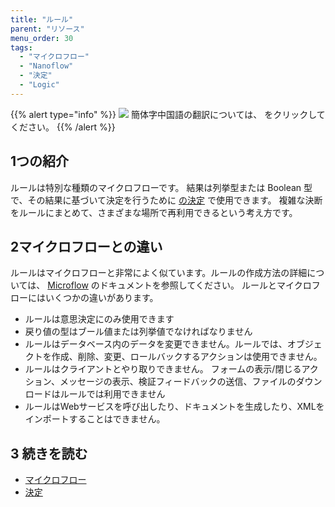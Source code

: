 ```yaml
---
title: "ルール"
parent: "リソース"
menu_order: 30
tags:
  - "マイクロフロー"
  - "Nanoflow"
  - "決定"
  - "Logic"
---
```


{{% alert type="info" %}}
<img src="attachments/chinese-translation/china.png" style="display: inline-block; margin: 0" /> 簡体字中国語の翻訳については、 [<unk> <unk> <unk>](https://cdn.mendix.tencent-cloud.com/documentation/refguide8/rules.pdf) をクリックしてください。
{{% /alert %}}

## 1つの紹介

ルールは特別な種類のマイクロフローです。 結果は列挙型または Boolean 型で、その結果に基づいて決定を行うために [の決定](decision) で使用できます。 複雑な決断をルールにまとめて、さまざまな場所で再利用できるという考え方です。

## 2マイクロフローとの違い

ルールはマイクロフローと非常によく似ています。ルールの作成方法の詳細については、 [Microflow](microflows) のドキュメントを参照してください。 ルールとマイクロフローにはいくつかの違いがあります。

*   ルールは意思決定にのみ使用できます
*   戻り値の型はブール値または列挙値でなければなりません
*   ルールはデータベース内のデータを変更できません。ルールでは、オブジェクトを作成、削除、変更、ロールバックするアクションは使用できません。
*   ルールはクライアントとやり取りできません。 フォームの表示/閉じるアクション、メッセージの表示、検証フィードバックの送信、ファイルのダウンロードはルールでは利用できません
*   ルールはWebサービスを呼び出したり、ドキュメントを生成したり、XMLをインポートすることはできません。

## 3 続きを読む

* [マイクロフロー](マイクロフロー)
* [決定](決定)

